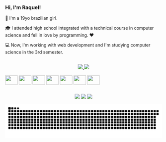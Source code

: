 ### Hi, I'm Raquel!

🙋 I'm a 19yo brazilian girl.

🎓 I attended high school integrated with a technical course in computer science and fell in love by programming. ❤️

💻 Now, I'm working with web development and I'm studying computer science in the 3rd semester. <br>

<br>
<div align="center">
  <a href="https://github.com/raquelbrombilla">
  <img height="180em" src="https://github-readme-stats.vercel.app/api?username=raquelbrombilla&show_icons=true&theme=dracula&include_all_commits=true&count_private=true"/>
  <img height="180em" src="https://github-readme-stats.vercel.app/api/top-langs/?username=raquelbrombilla&layout=compact&langs_count=7&theme=dracula"/>
 </div>

 <br>
 <div style="display: inline-block;" align="center">
  
<img align="center" height="30" width="40" src="https://user-images.githubusercontent.com/43659171/175037413-6ef7279a-0109-4484-8f5e-0fc947d96fb7.svg"/>
<img align="center" height="30" width="40" src="https://cdn.jsdelivr.net/gh/devicons/devicon/icons/css3/css3-original.svg"/>
<img align="center" height="30" width="40" src="https://cdn.jsdelivr.net/gh/devicons/devicon/icons/javascript/javascript-original.svg"/>
<img align="center" height="30" width="40" src="https://user-images.githubusercontent.com/43659171/175034733-ed6e9993-bd3a-43ae-b472-036a054f26a7.svg"/>
<img align="center" height="30" width="40" src="https://cdn.jsdelivr.net/gh/devicons/devicon/icons/jquery/jquery-original.svg"/>
<img align="center" height="30" width="40" src="https://cdn.jsdelivr.net/gh/devicons/devicon/icons/laravel/laravel-plain.svg"/>
   
<img align="center" height="30" width="40" src="https://cdn.jsdelivr.net/gh/devicons/devicon/icons/mysql/mysql-original.svg"/>
 
 </div>
  
 ##
  
<div align="center">
  <a href="https://instagram.com/raquelbrombilla" target="_blank"><img src="https://img.shields.io/badge/-Instagram-%23E4405F?style=for-the-badge&logo=instagram&logoColor=white" target="_blank"></a>
 <a href="https://discord.gg/y6GY2Kz5" target="_blank"><img src="https://img.shields.io/badge/Discord-7289DA?style=for-the-badge&logo=discord&logoColor=white" target="_blank"></a> 
  <a href = "mailto:raquelbrombilla11@gmail.com"><img src="https://img.shields.io/badge/-Gmail-%23333?style=for-the-badge&logo=gmail&logoColor=white" target="_blank"></a>
  
   ![Snake animation](https://github.com/raquelbrombilla/raquelbrombilla/blob/output/github-contribution-grid-snake.svg)
  
</div>

